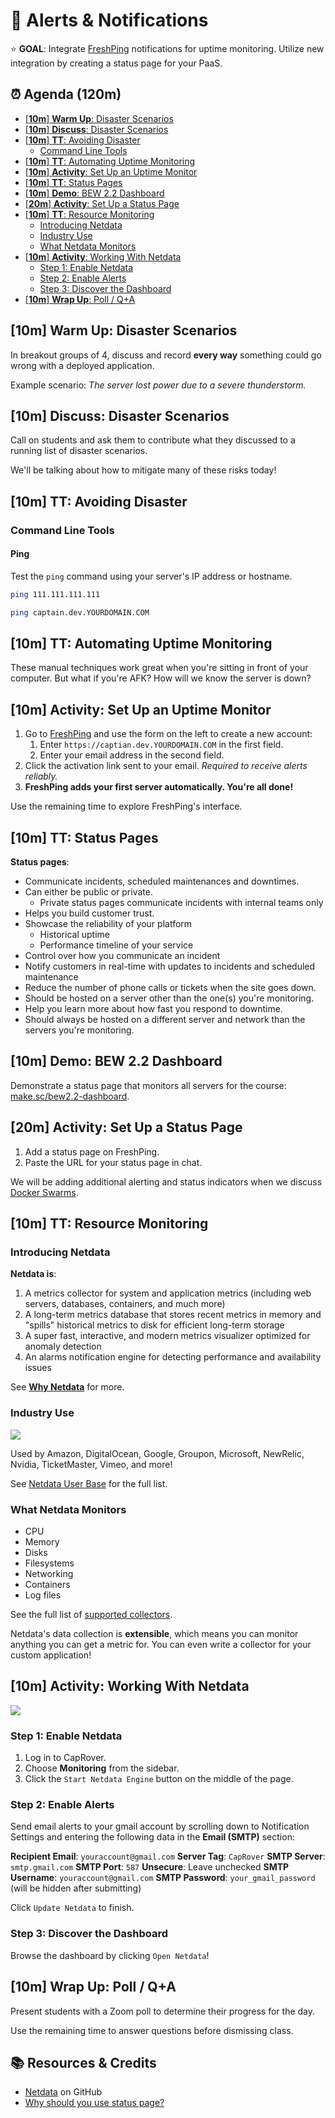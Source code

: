 <!-- Run as a slideshow: reveal-md README.md -w -->
# 🐳 Alerts & Notifications

⭐️ **GOAL**: Integrate [FreshPing] notifications for uptime monitoring. Utilize new integration by creating a status page for your PaaS.

<!-- omit in toc -->
## ⏰ Agenda (120m)

- [[**10m**] **Warm Up**: Disaster Scenarios](#10m-warm-up-disaster-scenarios)
- [[**10m**] **Discuss**: Disaster Scenarios](#10m-discuss-disaster-scenarios)
- [[**10m**] **TT**: Avoiding Disaster](#10m-tt-avoiding-disaster)
  - [Command Line Tools](#command-line-tools)
- [[**10m**] **TT**: Automating Uptime Monitoring](#10m-tt-automating-uptime-monitoring)
- [[**10m**] **Activity**: Set Up an Uptime Monitor](#10m-activity-set-up-an-uptime-monitor)
- [[**10m**] **TT**: Status Pages](#10m-tt-status-pages)
- [[**10m**] **Demo**: BEW 2.2 Dashboard](#10m-demo-bew-22-dashboard)
- [[**20m**] **Activity**: Set Up a Status Page](#20m-activity-set-up-a-status-page)
- [[**10m**] **TT**: Resource Monitoring](#10m-tt-resource-monitoring)
  - [Introducing Netdata](#introducing-netdata)
  - [Industry Use](#industry-use)
  - [What Netdata Monitors](#what-netdata-monitors)
- [[**10m**] **Activity**: Working With Netdata](#10m-activity-working-with-netdata)
  - [Step 1: Enable Netdata](#step-1-enable-netdata)
  - [Step 2: Enable Alerts](#step-2-enable-alerts)
  - [Step 3: Discover the Dashboard](#step-3-discover-the-dashboard)
- [[**10m**] **Wrap Up**: Poll / Q+A](#20m-wrap-up-poll--qa)

<!-- > -->

<!-- omit in toc -->
<!-- ## 🏆 Objectives -->

<!-- TODO: Objectives -->

<!-- *By the end of this class, you'll be able to&hellip;* -->

<!-- |   Level   | Verbs |
| --------- | ----- |
| **6: Create** | _design, formulate, build, invent, create, compose, generate, derive, modify, develop_ |
| **5: Evaluate** | *choose, support, relate, determine, defend, compare, contrast, justify, support, convince, select* |
| **4: Analyze** | *classify, break down, categorize, analyze, diagram, illustrate, criticize, simplify, associate* |
| **3: Apply** | *calculate, predict, apply, solve, illustrate, use, demonstrate, determine, model, perform, present* |
| **2: Understand** | *describe, explain, paraphrase, restate, summarize, contrast, interpret, discuss* |
| **1: Remember** | *list, recite, outline, define, name, match, quote, recall, identify, label, recognize* | -->

<!-- > -->

## [**10m**] **Warm Up**: Disaster Scenarios

In breakout groups of 4, discuss and record **every way** something could go wrong with a deployed application.

Example scenario: _The server lost power due to a severe thunderstorm._

<!-- > -->

## [**10m**] **Discuss**: Disaster Scenarios

Call on students and ask them to contribute what they discussed to a running list of disaster scenarios.

We'll be talking about how to mitigate many of these risks today!

<!-- > -->


## [**10m**] **TT**: Avoiding Disaster

### Command Line Tools

<!-- > -->

#### Ping

Test the `ping` command using your server's IP address or hostname.

```sh
ping 111.111.111.111
```

```sh
ping captain.dev.YOURDOMAIN.COM
```

<!-- > -->

## [**10m**] **TT**: Automating Uptime Monitoring

These manual techniques work great when you're sitting in front of your computer. But what if you're AFK? How will we know the server is down?

<!-- > -->

## [**10m**] **Activity**: Set Up an Uptime Monitor

1. Go to [FreshPing] and use the form on the left to create a new account:
   1. Enter `https://captian.dev.YOURDOMAIN.COM` in the first field.
   1. Enter your email address in the second field.
1. Click the activation link sent to your email. _Required to receive alerts reliably._
1. **FreshPing adds your first server automatically. You're all done!**

Use the remaining time to explore FreshPing's interface.

<!-- > -->

## [**10m**] **TT**: Status Pages

**Status pages**:

- Communicate incidents, scheduled maintenances and downtimes.
- Can either be public or private.
  - Private status pages communicate incidents with internal teams only
- Helps you build customer trust.
- Showcase the reliability of your platform
  - Historical uptime
  - Performance timeline of your service
- Control over how you communicate an incident
- Notify customers in real-time with updates to incidents and scheduled maintenance
- Reduce the number of phone calls or tickets when the site goes down.
- Should be hosted on a server other than the one(s) you're monitoring.
- Help you learn more about how fast you respond to downtime.
- Should always be hosted on a different server and network than the servers you're monitoring.

<!-- > -->

## [**10m**] **Demo**: BEW 2.2 Dashboard

Demonstrate a status page that monitors all servers for the course: [make.sc/bew2.2-dashboard].

<!-- > -->

## [**20m**] **Activity**: Set Up a Status Page

1. Add a status page on FreshPing.
1. Paste the URL for your status page in chat.

We will be adding additional alerting and status indicators when we discuss [Docker Swarms].

<!-- > -->

## [**10m**] **TT**: Resource Monitoring

### Introducing Netdata

**Netdata is**:

1. A metrics collector for system and application metrics (including web servers, databases, containers, and much more)
1. A long-term metrics database that stores recent metrics in memory and "spills" historical metrics to disk for efficient long-term storage
1. A super fast, interactive, and modern metrics visualizer optimized for anomaly detection
1. An alarms notification engine for detecting performance and availability issues

See **[Why Netdata]** for more.

### Industry Use

<img src="https://user-images.githubusercontent.com/2662304/48305662-9de82980-e537-11e8-9f5b-aa1a60fbb82f.png">

Used by Amazon, DigitalOcean, Google, Groupon, Microsoft, NewRelic, Nvidia, TicketMaster, Vimeo, and more!

See [Netdata User Base] for the full list.

### What Netdata Monitors

- CPU
- Memory
- Disks
- Filesystems
- Networking
- Containers
- Log files

See the full list of [supported collectors].

Netdata's data collection is **extensible**, which means you can monitor anything you can get a metric for. You can even write a collector for your custom application!

<!-- > -->

## [**10m**] **Activity**: Working With Netdata

<img src="https://user-images.githubusercontent.com/1153921/80827388-b9fee100-8b98-11ea-8f60-0d7824667cd3.gif">

<!-- > -->

### Step 1: Enable Netdata

1. Log in to CapRover.
1. Choose **Monitoring** from the sidebar.
1. Click the `Start Netdata Engine` button on the middle of the page.

### Step 2: Enable Alerts

Send email alerts to your gmail account by scrolling down to Notification Settings and entering the following data in the **Email (SMTP)** section:

**Recipient Email**: `youraccount@gmail.com`
**Server Tag**: `CapRover`
**SMTP Server**: `smtp.gmail.com`
**SMTP Port**: `587`
**Unsecure**: Leave unchecked
**SMTP Username**: `youraccount@gmail.com`
**SMTP Password**: `your_gmail_password` (will be hidden after submitting)

Click `Update Netdata` to finish.

<!-- > -->

### Step 3: Discover the Dashboard

Browse the dashboard by clicking `Open Netdata`!

<!-- > -->

## [**10m**] **Wrap Up**: Poll / Q+A

Present students with a Zoom poll to determine their progress for the day.

Use the remaining time to answer questions before dismissing class.


<!-- omit in toc -->
## 📚 Resources & Credits

- [Netdata] on GitHub
- [Why should you use status page?](https://www.freshworks.com/statuspage/why-status-page/)

<!-- do not edit below this line !-->
[Gradescope]: https://www.gradescope.com/courses/133579
[StatusPage.io]: https://statuspage.io
[Docker Swarms]: Swarm.md
[FreshPing]: https://www.freshworks.com/website-monitoring/
[make.sc/bew2.2-dashboard]: https://make.sc/bew2.2-dashboard
[Resource Monitoring]: https://caprover.com/docs/resource-monitoring.html
[Netdata]: https://github.com/netdata/netdata
[Netdata User Base]: https://github.com/netdata/netdata#user-base
[Why Netdata]: https://github.com/netdata/netdata#why-netdata
[Supported Collectors]: https://github.com/netdata/netdata/blob/master/collectors/COLLECTORS.md
